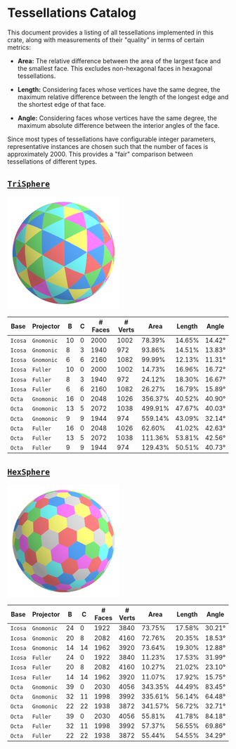 # Tessellations Catalog

This document provides a listing of all tessellations implemented in this crate, along with
measurements of their "quality" in terms of certain metrics:

* **Area:** The relative difference between the area of the largest face and the smallest face.
This excludes non-hexagonal faces in hexagonal tessellations.

* **Length:** Considering faces whose vertices have the same degree, the maximum relative
difference between the length of the longest edge and the shortest edge of that face.

* **Angle:** Considering faces whose vertices have the same degree, the maximum absolute difference
between the interior angles of the face.

Since most types of tessellations have configurable integer parameters, representative instances
are chosen such that the number of faces is approximately 2000. This provides a "fair" comparison
between tessellations of different types.

## [`TriSphere`](https://docs.rs/subsphere/latest/subsphere/tri/struct.TriSphere.html)

![Example triangular tessellation](https://github.com/dzamkov/subsphere/blob/master/render/out/trisphere_icosa_fuller_3_1.png?raw=true)

| Base    | Projector  | B  | C | # Faces | # Verts | Area    | Length | Angle   |
| ------- | ---------- | -- | - | ------- | ------- | ------- | ------ | ------- |
| `Icosa` | `Gnomonic` | 10 | 0 | 2000    | 1002    | 78.39%  | 14.65% | 14.42°  |
| `Icosa` | `Gnomonic` | 8  | 3 | 1940    | 972     | 93.86%  | 14.51% | 13.83°  |
| `Icosa` | `Gnomonic` | 6  | 6 | 2160    | 1082    | 99.99%  | 12.13% | 11.31°  |
| `Icosa` | `Fuller`   | 10 | 0 | 2000    | 1002    | 14.73%  | 16.96% | 16.72°  |
| `Icosa` | `Fuller`   | 8  | 3 | 1940    | 972     | 24.12%  | 18.30% | 16.67°  |
| `Icosa` | `Fuller`   | 6  | 6 | 2160    | 1082    | 26.27%  | 16.79% | 15.89°  |
| `Octa`  | `Gnomonic` | 16 | 0 | 2048    | 1026    | 356.37% | 40.52% | 40.90°  |
| `Octa`  | `Gnomonic` | 13 | 5 | 2072    | 1038    | 499.91% | 47.67% | 40.03°  |
| `Octa`  | `Gnomonic` | 9  | 9 | 1944    | 974     | 559.14% | 43.09% | 32.14°  |
| `Octa`  | `Fuller`   | 16 | 0 | 2048    | 1026    | 62.60%  | 41.02% | 42.63°  |
| `Octa`  | `Fuller`   | 13 | 5 | 2072    | 1038    | 111.36% | 53.81% | 42.56°  |
| `Octa`  | `Fuller`   | 9  | 9 | 1944    | 974     | 129.43% | 50.51% | 40.73°  |

## [`HexSphere`](https://docs.rs/subsphere/latest/subsphere/hex/struct.HexSphere.html)

![Example hexagonal tessellation](https://github.com/dzamkov/subsphere/blob/master/render/out/hexsphere_icosa_fuller_8_2.png?raw=true)

| Base    | Projector  | B  | C  | # Faces | # Verts | Area    | Length | Angle   |
| ------- | ---------- | -- | -- | ------- | ------- | ------- | ------ | ------- |
| `Icosa` | `Gnomonic` | 24 | 0  | 1922    | 3840    | 73.75%  | 17.58% | 30.21°  |
| `Icosa` | `Gnomonic` | 20 | 8  | 2082    | 4160    | 72.76%  | 20.35% | 18.53°  |
| `Icosa` | `Gnomonic` | 14 | 14 | 1962    | 3920    | 73.64%  | 19.30% | 12.88°  |
| `Icosa` | `Fuller`   | 24 | 0  | 1922    | 3840    | 11.23%  | 17.53% | 31.99°  |
| `Icosa` | `Fuller`   | 20 | 8  | 2082    | 4160    | 10.27%  | 21.02% | 23.10°  |
| `Icosa` | `Fuller`   | 14 | 14 | 1962    | 3920    | 11.07%  | 17.92% | 15.75°  |
| `Octa`  | `Gnomonic` | 39 | 0  | 2030    | 4056    | 343.35% | 44.49% | 83.45°  |
| `Octa`  | `Gnomonic` | 32 | 11 | 1998    | 3992    | 335.61% | 56.14% | 64.48°  |
| `Octa`  | `Gnomonic` | 22 | 22 | 1938    | 3872    | 341.57% | 56.72% | 32.71°  |
| `Octa`  | `Fuller`   | 39 | 0  | 2030    | 4056    | 55.81%  | 41.78% | 84.18°  |
| `Octa`  | `Fuller`   | 32 | 11 | 1998    | 3992    | 57.37%  | 56.55% | 69.86°  |
| `Octa`  | `Fuller`   | 22 | 22 | 1938    | 3872    | 55.44%  | 54.55% | 34.29°  |

